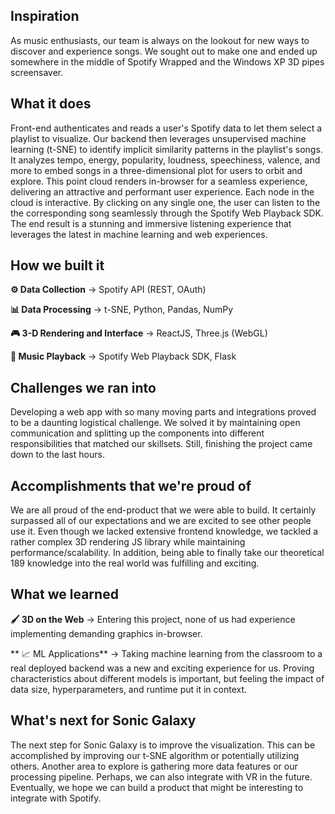 ## Inspiration
As music enthusiasts, our team is always on the lookout for new ways to discover and experience songs. 
We sought out to make one and ended up somewhere in the middle of Spotify Wrapped and the Windows XP 3D pipes screensaver. 

## What it does
Front-end authenticates and reads a user's Spotify data to let them select a playlist to visualize. Our backend then leverages unsupervised machine learning (t-SNE) to identify implicit similarity patterns in the playlist's songs. It analyzes tempo, energy, popularity, loudness, speechiness, valence, and more to embed songs in a three-dimensional plot for users to orbit and explore. This point cloud renders in-browser for a seamless experience, delivering an attractive and performant user experience. Each node in the cloud is interactive. By clicking on any single one, the user can listen to the the corresponding song seamlessly through the Spotify Web Playback SDK. The end result is a stunning and immersive listening experience that leverages the latest in machine learning and web experiences.

## How we built it
**⚙️ Data Collection** -> Spotify API (REST, OAuth)

**📊 Data Processing** -> t-SNE, Python, Pandas, NumPy

**🎮 3-D Rendering and Interface** -> ReactJS, Three.js (WebGL)

**🎵 Music Playback** -> Spotify Web Playback SDK, Flask

## Challenges we ran into
Developing a web app with so many moving parts and integrations proved to be a daunting logistical challenge. We solved it by maintaining open communication and splitting up the components into different responsibilities that matched our skillsets. Still, finishing the project came down to the last hours.

## Accomplishments that we're proud of
We are all proud of the end-product that we were able to build. It certainly surpassed all of our expectations and we are excited to see other people use it. Even though we lacked extensive frontend knowledge, we tackled a rather complex 3D rendering JS library while maintaining performance/scalability. In addition, being able to finally take our theoretical 189 knowledge into the real world was fulfilling and exciting.

## What we learned
**🖌️ 3D on the Web** -> Entering this project, none of us had experience implementing demanding graphics in-browser. 

** 📈 ML Applications** -> Taking machine learning from the classroom to a real deployed backend was a new and exciting experience for us. Proving characteristics about different models is important, but feeling the impact of data size, hyperparameters, and runtime put it in context.

## What's next for Sonic Galaxy
The next step for Sonic Galaxy is to improve the visualization. This can be accomplished by improving our t-SNE algorithm or potentially utilizing others. Another area to explore is gathering more data features or our processing pipeline. Perhaps, we can also integrate with VR in the future. Eventually, we hope we can build a product that might be interesting to integrate with Spotify.
